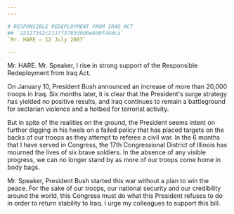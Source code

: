 ```yaml
---
---

# RESPONSIBLE REDEPLOYMENT FROM IRAQ ACT
## `22127342c2117f3783d9d0e030fd4dca`
`Mr. HARE — 12 July 2007`

---
```



Mr. HARE. Mr. Speaker, I rise in strong support of the Responsible 
Redeployment from Iraq Act.

On January 10, President Bush announced an increase of more than 
20,000 troops in Iraq. Six months later, it is clear that the 
President's surge strategy has yielded no positive results, and Iraq 
continues to remain a battleground for sectarian violence and a hotbed 
for terrorist activity.

But in spite of the realities on the ground, the President seems 
intent on further digging in his heels on a failed policy that has 
placed targets on the backs of our troops as they attempt to referee a 
civil war. In the 6 months that I have served in Congress, the 17th 
Congressional District of Illinois has mourned the lives of six brave 
soldiers. In the absence of any visible progress, we can no longer 
stand by as more of our troops come home in body bags.

Mr. Speaker, President Bush started this war without a plan to win 
the peace. For the sake of our troops, our national security and our 
credibility around the world, this Congress must do what this President 
refuses to do in order to return stability to Iraq. I urge my 
colleagues to support this bill.